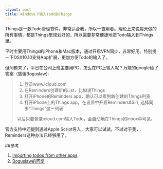 ```yaml
---
layout: post
title: Windows下输入Todo到Things
---
```


Things是一款Todo管理软件，非常适合我，所以一直用着。理论上来说每天做的所有事情，都是Things里规划好的，所以需要非常便捷地把Todo输入到Things里。

平时主要用Things的iPhone和Mac版本，通过开启VPN同步，非常好用。特别提一下OSX10.10支持App扩展，更加方便Todo的输入了。

但问题来了，平日在公司上班主要用PC，怎么在PC上输入呢？万能的google给了答案（感谢Boguslaw):

> 1. 登录www.icloud.com
> 2. 在Reminders创建新的List，比如说Things
> 3. 打开iPhone的Reminders app，确认可以看到新创建的Things列表
> 4. 打开iPhone上的Things app，在设置中开启Reminders&Siri, 选择同步"Things"这一列表
> 
> 以后只要登录icloud.com输入Todo，会自动地在Things的inbox中可见。
> 
> 

官方支持中还提到通过Apple Script导入，大家可以试试。不过对于我，Reminders这种办法已经够用了。


##参考
1. [Importing todos from other apps](http://support.culturedcode.com/customer/portal/articles/950828-importing-to-dos-from-other-apps)
2. [Boguslaw的回复](https://culturedcode.com/forums/read.php?9,43609)